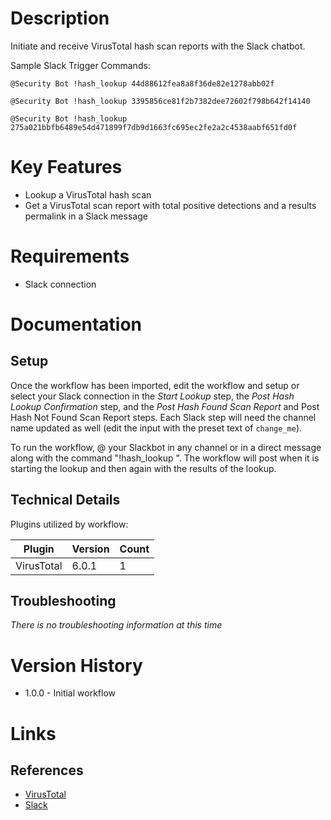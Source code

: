 # Description

Initiate and receive VirusTotal hash scan reports with the Slack chatbot.

Sample Slack Trigger Commands:

`@Security Bot !hash_lookup 44d88612fea8a8f36de82e1278abb02f`

`@Security Bot !hash_lookup 3395856ce81f2b7382dee72602f798b642f14140`

`@Security Bot !hash_lookup 275a021bbfb6489e54d471899f7db9d1663fc695ec2fe2a2c4538aabf651fd0f`


# Key Features

* Lookup a VirusTotal hash scan
* Get a VirusTotal scan report with total positive detections and a results permalink in a Slack message

# Requirements

* Slack connection

# Documentation

## Setup

Once the workflow has been imported, edit the workflow and setup or select your Slack connection in the _Start Lookup_ 
step, the _Post Hash Lookup Confirmation_ step, and the _Post Hash Found Scan Report_ and Post Hash Not Found Scan Report steps.
Each Slack step will need the channel name updated as well (edit the input with the preset text of `change_me`).

To run the workflow, @ your Slackbot in any channel or in a direct message along with the command "!hash_lookup <hash>".
The workflow will post when it is starting the lookup and then again with the results of the lookup.

## Technical Details

Plugins utilized by workflow:

|Plugin|Version|Count|
|----|----|--------|
|VirusTotal|6.0.1|1|

## Troubleshooting

_There is no troubleshooting information at this time_

# Version History

* 1.0.0 - Initial workflow

# Links

## References

* [VirusTotal](https://www.virustotal.com/gui/home/upload)
* [Slack](https://slack.com)

